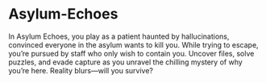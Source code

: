 # Asylum-Echoes
In Asylum Echoes, you play as a patient haunted by hallucinations, convinced everyone in the asylum wants to kill you. While trying to escape, you’re pursued by staff who only wish to contain you. Uncover files, solve puzzles, and evade capture as you unravel the chilling mystery of why you’re here. Reality blurs—will you survive?
